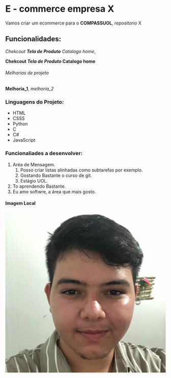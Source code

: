 # E - commerce empresa X

Vamos criar um ecommerce para o **COMPASSUOL**, *repositorio* X

## Funcionalidades: 
_Chekcout **Tela de Produto** Catalogo home_,


**Chekcout _Tela de Produto_ Catalogo home**
###### Melhorias de projeto
__Melhoria_1__, _melhoria_2_

### Linguagens do Projeto:

* HTML
* CSSS
* Python
* C
* C#
* JavaScript

### Funcionaliades a desenvolver:
1. Aréa de Mensagem.
    1. Posso criar listas alinhadas como subtarefas por exemplo.
    2. Gostando Bastante o curso de git.
    3. Estágio UOL.
2. To aprendendo Bastante.
3. Eu amo softwre, a área que mais gosto.


#### Imagem Local 


![Foto minha](IMG/ssa.png)
